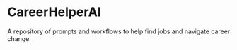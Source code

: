 # CareerHelperAI
A repository of prompts and workflows to help find jobs and navigate career change

